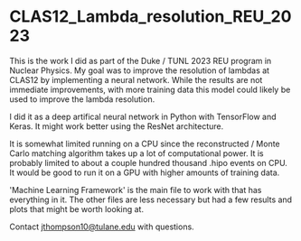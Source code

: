 # CLAS12_Lambda_resolution_REU_2023

This is the work I did as part of the Duke / TUNL 2023 REU program in Nuclear Physics. My goal was to improve the resolution of lambdas at CLAS12 by implementing a neural network. While the results are not immediate improvements, with more training data this model could likely be used to improve the lambda resolution.

I did it as a deep artifical neural network in Python with TensorFlow and Keras. It might work better using the ResNet architecture.

It is somewhat limited running on a CPU since the reconstructed / Monte Carlo matching algorithm takes up a lot of computational power. It is probably limited to about a couple hundred thousand .hipo events on CPU. It would be good to run it on a GPU with higher amounts of training data. 

'Machine Learning Framework' is the main file to work with that has everything in it. The other files are less necessary but had a few results and plots that might be worth looking at.

Contact jthompson10@tulane.edu with questions.
